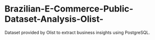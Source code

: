 # Brazilian-E-Commerce-Public-Dataset-Analysis-Olist-
Dataset provided by Olist to extract business insights using PostgreSQL.
